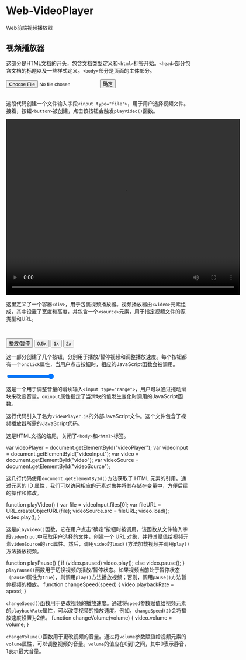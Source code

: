 # Web-VideoPlayer
Web前端视频播放器
<!DOCTYPE html>
<html>
<head>
  <title>视频播放器</title>
  <style>
    #videoPlayer {
      width: 640px;
    }
  </style>
</head>
<body>
  <h2>视频播放器</h2>

这部分是HTML文档的开头，包含文档类型定义和`<html>`标签开始。`<head>`部分包含文档的标题以及一些样式定义。`<body>`部分是页面的主体部分。

  <input type="file" id="videoInput">
  <button onclick="playVideo()">确定</button>
  <br><br>

这段代码创建一个文件输入字段`<input type="file">`，用于用户选择视频文件。接着，按钮`<button>`被创建，点击该按钮会触发`playVideo()`函数。

  <div id="videoPlayer">
    <video id="video" width="640" height="480">
      <source id="videoSource" type="video/mp4">
    </video>
  </div>

这里定义了一个容器`<div>`，用于包裹视频播放器。视频播放器由`<video>`元素组成，其中设置了宽度和高度，并包含一个`<source>`元素，用于指定视频文件的源类型和URL。

  <br>

  <button onclick="playPause()">播放/暂停</button>
  <button onclick="changeSpeed(0.5)">0.5x</button>
  <button onclick="changeSpeed(1)">1x</button>
  <button onclick="changeSpeed(2)">2x</button>
  <br>

这一部分创建了几个按钮，分别用于播放/暂停视频和调整播放速度。每个按钮都有一个`onclick`属性，当用户点击按钮时，相应的JavaScript函数会被调用。


  <input type="range" min="0" max="1" step="0.1" value="1" oninput="changeVolume(this.value)">
  <br>

这是一个用于调整音量的滑块输入`<input type="range">`，用户可以通过拖动滑块来改变音量。`oninput`属性指定了当滑块的值发生变化时调用的JavaScript函数。


  <script src="videoPlayer.js"></script>

这行代码引入了名为`videoPlayer.js`的外部JavaScript文件。这个文件包含了视频播放器所需的JavaScript代码。


</body>
</html>

这是HTML文档的结尾，关闭了`<body>`和`<html>`标签。

var videoPlayer = document.getElementById("videoPlayer");
var videoInput = document.getElementById("videoInput");
var video = document.getElementById("video");
var videoSource = document.getElementById("videoSource");

这几行代码使用`document.getElementById()`方法获取了 HTML 元素的引用。通过元素的 ID 属性，我们可以访问相应的元素对象并将其存储在变量中，方便后续的操作和修改。

function playVideo() {
  var file = videoInput.files[0];
  var fileURL = URL.createObjectURL(file);
  videoSource.src = fileURL;
  video.load();
  video.play();
}

这是`playVideo()`函数，它在用户点击“确定”按钮时被调用。该函数从文件输入字段`videoInput`中获取用户选择的文件，创建一个 URL 对象，并将其赋值给视频元素`videoSource`的`src`属性。然后，调用`video`的`load()`方法加载视频并调用`play()`方法播放视频。

function playPause() {
  if (video.paused)
    video.play();
  else
    video.pause();
}
`playPause()`函数用于切换视频的播放/暂停状态。如果视频当前处于暂停状态（`paused`属性为`true`），则调用`play()`方法播放视频；否则，调用`pause()`方法暂停视频的播放。
function changeSpeed(speed) {
  video.playbackRate = speed;
}

`changeSpeed()`函数用于更改视频的播放速度。通过将`speed`参数赋值给视频元素的`playbackRate`属性，可以改变视频的播放速度。例如，`changeSpeed(2)`会将播放速度设置为2倍。
function changeVolume(volume) {
  video.volume = volume;
}

`changeVolume()`函数用于更改视频的音量。通过将`volume`参数赋值给视频元素的`volume`属性，可以调整视频的音量。`volume`的值应在0到1之间，其中0表示静音，1表示最大音量。
